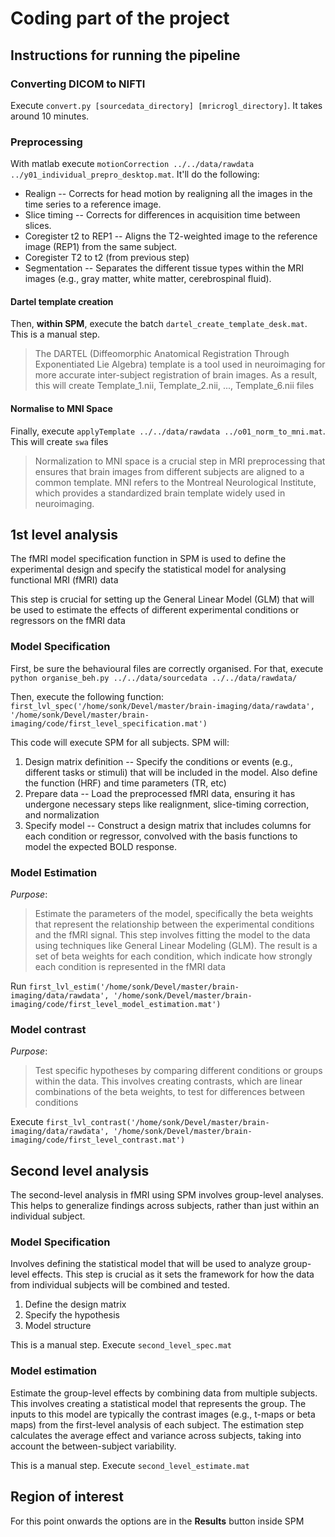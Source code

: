 # Coding part of the project

## Instructions for running the pipeline

### Converting DICOM to NIFTI

Execute `convert.py [sourcedata_directory] [mricrogl_directory]`. It takes around 10 minutes.

### Preprocessing

With matlab execute `motionCorrection ../../data/rawdata ../y01_individual_prepro_desktop.mat`. It'll do the following:

* Realign -- Corrects for head motion by realigning all the images in the time series to a reference image.
* Slice timing -- Corrects for differences in acquisition time between slices.
* Coregister t2 to REP1 -- Aligns the T2-weighted image to the reference image (REP1) from the same subject.
* Coregister T2 to t2 (from previous step)
* Segmentation -- Separates the different tissue types within the MRI images (e.g., gray matter, white matter, cerebrospinal fluid).

#### Dartel template creation

Then, **within SPM**, execute the batch `dartel_create_template_desk.mat`. This is a manual step.

> The DARTEL (Diffeomorphic Anatomical Registration Through Exponentiated Lie Algebra) template is a tool used in neuroimaging for more accurate inter-subject registration of brain images. As a result, this will create Template_1.nii, Template_2.nii, ..., Template_6.nii files

#### Normalise to MNI Space

Finally, execute `applyTemplate ../../data/rawdata ../o01_norm_to_mni.mat`. This will create `swa` files

> Normalization to MNI space is a crucial step in MRI preprocessing that ensures that brain images from different subjects are aligned to a common template. MNI refers to the Montreal Neurological Institute, which provides a standardized brain template widely used in neuroimaging.

## 1st level analysis

The fMRI model specification function in SPM is used to define the experimental design and specify the statistical model for analysing functional MRI (fMRI) data

This step is crucial for setting up the General Linear Model (GLM) that will be used to estimate the effects of different experimental conditions or regressors on the fMRI data

### Model Specification

First, be sure the behavioural files are correctly organised. For that, execute
`python organise_beh.py ../../data/sourcedata ../../data/rawdata/`

Then, execute the following function: 
`first_lvl_spec('/home/sonk/Devel/master/brain-imaging/data/rawdata', '/home/sonk/Devel/master/brain-imaging/code/first_level_specification.mat')`

This code will execute SPM for all subjects. SPM will:

1. Design matrix definition -- Specify the conditions or events (e.g., different
tasks or stimuli) that will be included in the model. Also define the function
(HRF) and time parameters (TR, etc)
2. Prepare data -- Load the preprocessed fMRI data, ensuring it has undergone
necessary steps like realignment, slice-timing correction, and normalization
3. Specify model -- Construct a design matrix that includes columns for each
condition or regressor, convolved with the basis functions to model the expected BOLD response.


### Model Estimation

*Purpose*:

>  Estimate the parameters of the model, specifically the beta weights that
represent the relationship between the experimental conditions and the fMRI signal.
This step involves fitting the model to the data using techniques like General
Linear Modeling (GLM). The result is a set of beta weights for each condition,
which indicate how strongly each condition is represented in the fMRI data

Run `first_lvl_estim('/home/sonk/Devel/master/brain-imaging/data/rawdata', '/home/sonk/Devel/master/brain-imaging/code/first_level_model_estimation.mat')`

### Model contrast

*Purpose*:

>  Test specific hypotheses by comparing different conditions or groups within
the data. This involves creating contrasts, which are linear combinations of the
beta weights, to test for differences between conditions

Execute
`first_lvl_contrast('/home/sonk/Devel/master/brain-imaging/data/rawdata', '/home/sonk/Devel/master/brain-imaging/code/first_level_contrast.mat')`

## Second level analysis

 The second-level analysis in fMRI using SPM involves group-level analyses.
 This helps to generalize findings across subjects, rather than just within an
 individual subject.

 ### Model Specification

Involves defining the statistical model that will be used to analyze group-level
effects. This step is crucial as it sets the framework for how the data from
individual subjects will be combined and tested.

1. Define the design matrix
2. Specify the hypothesis
3. Model structure

This is a manual step. Execute `second_level_spec.mat`

### Model estimation

Estimate the group-level effects by combining data from multiple subjects.
This involves creating a statistical model that represents the group. The inputs
to this model are typically the contrast images (e.g., t-maps or beta maps) from
the first-level analysis of each subject. The estimation step calculates the
average effect and variance across subjects, taking into account the
between-subject variability.

This is a manual step. Execute `second_level_estimate.mat`

## Region of interest

For this point onwards the options are in the **Results** button inside SPM
